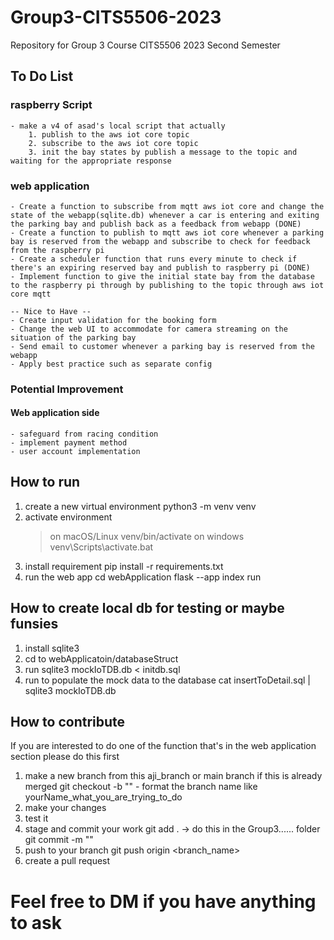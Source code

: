 # Group3-CITS5506-2023
Repository for Group 3 Course CITS5506 2023 Second Semester

## To Do List
### raspberry Script
    - make a v4 of asad's local script that actually 
        1. publish to the aws iot core topic
        2. subscribe to the aws iot core topic
        3. init the bay states by publish a message to the topic and waiting for the appropriate response

### web application    
    - Create a function to subscribe from mqtt aws iot core and change the state of the webapp(sqlite.db) whenever a car is entering and exiting the parking bay and publish back as a feedback from webapp (DONE)
    - Create a function to publish to mqtt aws iot core whenever a parking bay is reserved from the webapp and subscribe to check for feedback from the raspberry pi
    - Create a scheduler function that runs every minute to check if there's an expiring reserved bay and publish to raspberry pi (DONE)
    - Implement function to give the initial state bay from the database to the raspberry pi through by publishing to the topic through aws iot core mqtt
    
    -- Nice to Have --
    - Create input validation for the booking form
    - Change the web UI to accommodate for camera streaming on the situation of the parking bay
    - Send email to customer whenever a parking bay is reserved from the webapp
    - Apply best practice such as separate config

### Potential Improvement
#### Web application side
    - safeguard from racing condition
    - implement payment method
    - user account implementation
    

## How to run
1. create a new virtual environment
    python3 -m venv venv
2. activate environment
    > on macOS/Linux
        venv/bin/activate
    > on windows
        venv\Scripts\activate.bat
3. install requirement
    pip install -r requirements.txt
4. run the web app
    cd webApplication
    flask --app index run

## How to create local db for testing or maybe funsies
1. install sqlite3
2. cd to webApplicatoin/databaseStruct
3. run
    sqlite3 mockIoTDB.db < initdb.sql 
4. run to populate the mock data to the database
    cat insertToDetail.sql | sqlite3 mockIoTDB.db

## How to contribute
If you are interested to do one of the function that's in the web application section please do this first
1. make a new branch from this aji_branch or main branch if this is already merged
    git checkout -b "<insert branch name>" - format the branch name like yourName_what_you_are_trying_to_do
2. make your changes
3. test it
4. stage and commit your work
    git add . -> do this in the Group3...... folder
    git commit -m "<insert commit message>"
5. push to your branch
    git push origin <branch_name>
6. create a pull request

# Feel free to DM if you have anything to ask